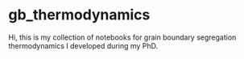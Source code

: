 # gb_thermodynamics
Hi, this is my collection of notebooks for grain boundary segregation thermodynamics I developed during my PhD.
